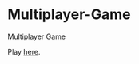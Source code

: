# Multiplayer-Game
Multiplayer Game

Play [here](https://douglasdl.github.io/Multiplayer-Game/index.html).
